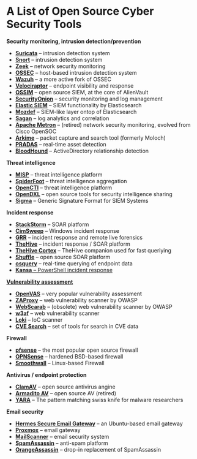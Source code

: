 # A List of Open Source Cyber Security Tools
**Security monitoring, intrusion detection/prevention**

- **[Suricata](https://suricata-ids.org/features/all-features/)** – intrusion detection system
- **[Snort](https://www.snort.org/)** – intrusion detection system
- **[Zeek](https://zeek.org/)** – network security monitoring
- **[OSSEC](https://www.ossec.net/)** – host-based intrusion detection system
- **[Wazuh](https://wazuh.com/)** – a more active fork of OSSEC
- **[Velociraptor](https://www.velocidex.com/)** – endpoint visibility and response
- **[OSSIM](https://github.com/ossimlabs/ossim)** – open source SIEM, at the core of AlienVault
- **[SecurityOnion](https://securityonionsolutions.com/software/)** – security monitoring and log management
- **[Elastic SIEM](https://www.elastic.co/siem)** – SIEM functionality by Elasticsearch
- **[Mozdef](https://mozdef.readthedocs.io/en/latest/overview.html)** – SIEM-like layer ontop of
   Elasticsearch
- **[Sagan](https://github.com/quadrantsec/sagan)** – log analytics and correlation
- **[Apache Metron](https://metron.apache.org/)** – (retired) network security monitoring, evolved from Cisco OpenSOC
- **[Arkime](https://arkime.com/)** – packet capture and search tool (formerly Moloch)
- **[PRADAS](https://github.com/gamelinux/prads/)** – real-time asset detection
- **[BloodHound](https://github.com/BloodHoundAD/BloodHound)** – ActiveDirectory relationship detection

**Threat intelligence**

- **[MISP](https://www.misp-project.org/)** – threat intelligence platform
- **[SpiderFoot](https://github.com/smicallef/spiderfoot)** – threat intelligence aggregation
- **[OpenCTI](https://www.opencti.io/en/)** – threat intelligence platform
- **[OpenDXL](https://www.opendxl.com/)** – open source tools for security intelligence sharing
- **[Sigma](https://github.com/SigmaHQ/sigma)** – Generic Signature Format for SIEM Systems

**Incident response**

- **[StackStorm](https://stackstorm.com/)** – SOAR platform
- **[CimSweep](https://github.com/PowerShellMafia/CimSweep)** – Windows incident response
- **[GRR](https://github.com/google/grr)** – incident response and remote live forensics
- **[TheHive](https://github.com/TheHive-Project/TheHive)** – incident response / SOAR platform
- **[TheHive Cortex](https://github.com/TheHive-Project/Cortex)** – TheHive companion used for fast queriying
- **[Shuffle](https://github.com/frikky/shuffle)** – open source SOAR platform
- **[osquery](https://osquery.io/)** – real-time querying of endpoint data
- **[Kansa](https://github.com/davehull/Kansa)**[ – PowerShell incident response](https://github.com/davehull/Kansa)

[ **Vulnerability assessment** ](https://github.com/davehull/Kansa)

- **[OpenVAS](https://www.openvas.org/)** – very popular vulnerability assessment
- **[ZAProxy](https://www.zaproxy.org/getting-started/)** – web vulnerability scanner by OWASP
- **[WebScarab](https://github.com/OWASP/OWASP-WebScarab/)** – (obsolete) web vulnerability scanner by OWASP
- **[w3af](https://w3af.org)** – web vulnerability scanner
- **[Loki](https://github.com/Neo23x0/Loki)** – IoC scanner
- **[CVE Search](https://www.cve-search.org/about/)** – set of tools for search in CVE data

**Firewall**

- **[pfsense](https://www.pfsense.org/)** – the most popular open source firewall
- **[OPNSense](https://opnsense.org/)** – hardened BSD-based firewall
- **[Smoothwall](https://www.smoothwall.com/)** – Linux-based Firewall

**Antivirus / endpoint protection**

- **[ClamAV](https://www.clamav.net/)** – open source antivirus angine
- **[Armadito AV](https://www.armadito.com/)** – open source AV (retired)
- **[YARA](https://virustotal.github.io/yara/)** – The pattern matching swiss knife for malware researchers

**Email security**

- **[Hermes Secure Email Gateway](https://github.com/deeztek/Hermes-Secure-Email-Gateway)** – an Ubuntu-based email gateway
- **[Proxmox](https://www.proxmox.com/en/proxmox-mail-gateway)** – email gateway
- **[MailScanner](https://www.mailscanner.info/)** – email security system
- **[SpamAssassin](https://spamassassin.apache.org/)** – anti-spam platform
- **[OrangeAssassin](https://github.com/SpamExperts/OrangeAssassin)** – drop-in replacement of SpamAssassin
